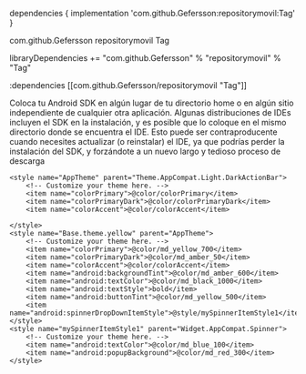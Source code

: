 
dependencies {
	        implementation 'com.github.Gefersson:repositorymovil:Tag'
	}
  
  
  <dependency>
	    <groupId>com.github.Gefersson</groupId>
	    <artifactId>repositorymovil</artifactId>
	    <version>Tag</version>
	</dependency>
  
  libraryDependencies += "com.github.Gefersson" % "repositorymovil" % "Tag"
  
  :dependencies [[com.github.Gefersson/repositorymovil "Tag"]]	



Coloca tu Android SDK en algún lugar de tu directorio home o en algún sitio independiente de cualquier otra aplicación. Algunas distribuciones de IDEs incluyen el SDK en la instalación, y es posible que lo coloque en el mismo directorio donde se encuentra el IDE. Esto puede ser contraproducente cuando necesites actualizar (o reinstalar) el IDE, ya que podrías perder la instalación del SDK, y forzándote a un nuevo largo y tedioso proceso de descarga
  <!-- Base application theme. -->
  
  
    <style name="AppTheme" parent="Theme.AppCompat.Light.DarkActionBar">
        <!-- Customize your theme here. -->
        <item name="colorPrimary">@color/colorPrimary</item>
        <item name="colorPrimaryDark">@color/colorPrimaryDark</item>
        <item name="colorAccent">@color/colorAccent</item>

    </style>
    <style name="Base.theme.yellow" parent="AppTheme">
        <!-- Customize your theme here. -->
        <item name="colorPrimary">@color/md_yellow_700</item>
        <item name="colorPrimaryDark">@color/md_amber_50</item>
        <item name="colorAccent">@color/colorAccent</item>
        <item name="android:backgroundTint">@color/md_amber_600</item>
        <item name="android:textColor">@color/md_black_1000</item>
        <item name="android:textStyle">bold</item>
        <item name="android:buttonTint">@color/md_yellow_500</item>
        <item name="android:spinnerDropDownItemStyle">@style/mySpinnerItemStyle1</item>
    </style>
    <style name="mySpinnerItemStyle1" parent="Widget.AppCompat.Spinner">
        <!-- Customize your theme here. -->
        <item name="android:textColor">@color/md_blue_100</item>
        <item name="android:popupBackground">@color/md_red_300</item>
    </style>






